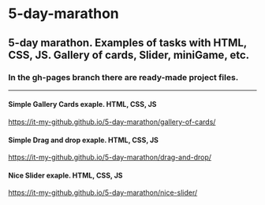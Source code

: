 # 5-day-marathon
## 5-day marathon. Examples of tasks with HTML, CSS, JS. Gallery of cards, Slider, miniGame, etc.
###  In the gh-pages branch there are ready-made project files.
<hr/>

  #### Simple Gallery Cards exaple. HTML, CSS, JS
  https://it-my-github.github.io/5-day-marathon/gallery-of-cards/
  
  #### Simple Drag and drop exaple. HTML, CSS, JS
  https://it-my-github.github.io/5-day-marathon/drag-and-drop/
  
  #### Nice Slider exaple. HTML, CSS, JS
  https://it-my-github.github.io/5-day-marathon/nice-slider/
